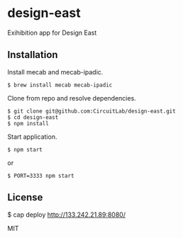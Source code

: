 
# design-east

Exihibition app for Design East

## Installation

Install mecab and mecab-ipadic.

    $ brew install mecab mecab-ipadic

Clone from repo and resolve dependencies.

	$ git clone git@github.com:CircuitLab/design-east.git
	$ cd design-east
	$ npm install

Start application.

    $ npm start
 
or

	$ PORT=3333 npm start
    
## License


$ cap deploy
http://133.242.21.89:8080/

MIT